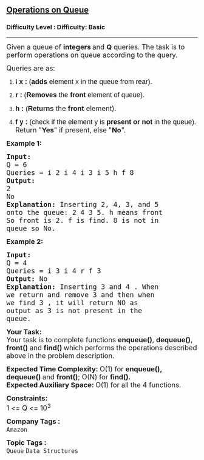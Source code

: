<h2><a href="https://www.geeksforgeeks.org/problems/operations-on-queue/0?">Operations on Queue</a></h2><h3>Difficulty Level : Difficulty: Basic</h3><hr><div class="problems_problem_content__Xm_eO"><p><span style="font-size: 18px;">Given a queue of <strong>integers </strong>and <strong>Q</strong> queries. The task is to perform operations on queue according to the query.&nbsp;</span></p>
<p><span style="font-size: 18px;">Queries are as:</span></p>
<ol>
<li dir="ltr">
<p dir="ltr"><span style="font-size: 18px;"><span style="background-color: transparent; font-family: arial;"><strong>i x :</strong> (<strong>adds </strong>element x in the queue from rear)</span>.</span></p>
</li>
<li dir="ltr">
<p dir="ltr"><span style="font-size: 18px;"><span style="background-color: transparent; font-family: arial;"><strong>r :</strong> (<strong>Removes</strong><strong> </strong>the <strong>front</strong> element of queue).</span></span></p>
</li>
<li dir="ltr">
<p dir="ltr"><span style="font-size: 18px;"><span style="background-color: transparent; font-family: arial;"><strong>h :</strong>&nbsp;(<strong>Returns</strong></span>&nbsp;the <strong>front</strong> element).</span></p>
</li>
<li dir="ltr">
<p dir="ltr"><span style="font-size: 18px;"><span style="background-color: transparent; font-family: arial;"><strong>f y :</strong> (check if the element<strong> </strong>y is <strong>present or not </strong>in the queue).</span> Return&nbsp;"<strong>Yes</strong>" if present, else "<strong>No</strong>".</span></p>
</li>
</ol>
<p><span style="font-size: 18px;"><strong>Example 1:</strong></span></p>
<pre><span style="font-size: 18px;"><strong>Input:
</strong>Q = 6
Queries = i 2 i 4 i 3 i 5 h f 8
<strong>Output:
</strong>2
No<strong>
Explanation: </strong>Inserting 2, 4, 3, and 5
onto the queue: 2 4 3 5. h means front
So front is 2. f is find. 8 is not in
queue so No.</span>
</pre>
<p><span style="font-size: 18px;"><strong>Example 2:</strong></span></p>
<pre><span style="font-size: 18px;"><strong>Input:
</strong>Q = 4
Queries = i 3 i 4 r f 3
<strong>Output: </strong>No<strong>
Explanation: </strong>Inserting 3 and 4 . When
we return and remove 3 and then when
we find 3 , it will return NO as
output as 3 is not present in the
queue.</span></pre>
<p dir="ltr"><span style="font-size: 18px;"><strong>Your Task:</strong><br>Your task is to complete functions <strong>enqueue()</strong>, <strong>dequeue()</strong>, <strong>front()</strong> and <strong>find()&nbsp;</strong>which performs the operations described above in the problem description.</span></p>
<p dir="ltr"><span style="font-size: 18px;"><strong>Expected Time Complexity:&nbsp;</strong>O(1) for&nbsp;<strong>enqueue(), dequeue()&nbsp;</strong>and&nbsp;<strong>front()</strong>; O(N) for&nbsp;<strong>find().<br>Expected Auxiliary Space:&nbsp;</strong>O(1) for all the 4 functions.&nbsp;</span></p>
<p dir="ltr"><span style="font-size: 18px;"><strong>Constraints:</strong><br>1 &lt;= Q &lt;= 10<sup>3</sup></span></p></div><p><span style=font-size:18px><strong>Company Tags : </strong><br><code>Amazon</code>&nbsp;<br><p><span style=font-size:18px><strong>Topic Tags : </strong><br><code>Queue</code>&nbsp;<code>Data Structures</code>&nbsp;